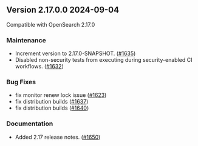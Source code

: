 ## Version 2.17.0.0 2024-09-04
Compatible with OpenSearch 2.17.0

### Maintenance
* Increment version to 2.17.0-SNAPSHOT. ([#1635](https://github.com/opensearch-project/alerting/pull/1635))
* Disabled non-security tests from executing during security-enabled CI workflows. ([#1632](https://github.com/opensearch-project/alerting/pull/1632))

### Bug Fixes
* fix monitor renew lock issue ([#1623](https://github.com/opensearch-project/alerting/pull/1623))
* fix distribution builds ([#1637](https://github.com/opensearch-project/alerting/pull/1637))
* fix distribution builds ([#1640](https://github.com/opensearch-project/alerting/pull/1640))

### Documentation
* Added 2.17 release notes. ([#1650](https://github.com/opensearch-project/alerting/pull/1650))